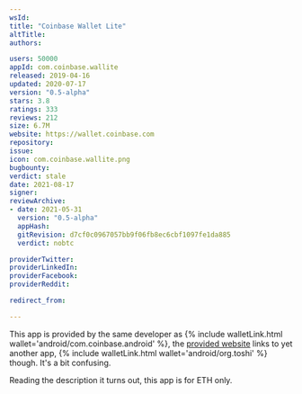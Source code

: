 ```yaml
---
wsId: 
title: "Coinbase Wallet Lite"
altTitle: 
authors:

users: 50000
appId: com.coinbase.wallite
released: 2019-04-16
updated: 2020-07-17
version: "0.5-alpha"
stars: 3.8
ratings: 333
reviews: 212
size: 6.7M
website: https://wallet.coinbase.com
repository: 
issue: 
icon: com.coinbase.wallite.png
bugbounty: 
verdict: stale
date: 2021-08-17
signer: 
reviewArchive:
- date: 2021-05-31
  version: "0.5-alpha"
  appHash: 
  gitRevision: d7cf0c0967057bb9f06fb8ec6cbf1097fe1da885
  verdict: nobtc

providerTwitter: 
providerLinkedIn: 
providerFacebook: 
providerReddit: 

redirect_from:

---
```



This app is provided by the same developer as
{% include walletLink.html wallet='android/com.coinbase.android' %}, the
[provided website](https://wallet.coinbase.com/) links to yet another app,
{% include walletLink.html wallet='android/org.toshi' %} though. It's a bit confusing.

Reading the description it turns out, this app is for ETH only.

